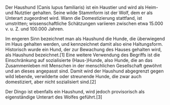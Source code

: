 Der Haushund (Canis lupus familiaris) ist ein Haustier und wird als Heim- und Nutztier gehalten. Seine wilde Stammform ist der Wolf, dem er als Unterart zugeordnet wird. Wann die Domestizierung stattfand, ist umstritten; wissenschaftliche Schätzungen variieren zwischen etwa 15.000 v. u. Z. und 100.000 Jahren.

Im engeren Sinn bezeichnet man als Haushund die Hunde, die überwiegend im Haus gehalten werden, und kennzeichnet damit also eine Haltungsform. Historisch wurde ein Hund, der zur Bewachung des Hauses gehalten wird, als Haushund bezeichnet.[1] Eine weitere Verwendung des Begriffs ist die Einschränkung auf sozialisierte (Haus-)Hunde, also Hunde, die an das Zusammenleben mit Menschen in der menschlichen Gesellschaft gewöhnt und an dieses angepasst sind. Damit wird der Haushund abgegrenzt gegen wild lebende, verwilderte oder streunende Hunde, die zwar auch domestiziert, aber nicht sozialisiert sind.[2]

Der Dingo ist ebenfalls ein Haushund, wird jedoch provisorisch als eigenständige Unterart des Wolfes geführt.[3]